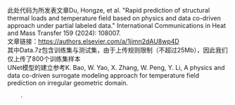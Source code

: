 此处代码为所发表文章Du, Hongze, et al. "Rapid prediction of structural thermal loads and temperature field based on physics and data co-driven approach under partial labeled data." International Communications in Heat and Mass Transfer 159 (2024): 108007.<br>
文章链接：https://authors.elsevier.com/a/1jimn2dAU8wp4D<br>
其中Data.7z包含训练集与测试集，由于上传规则限制（不超过25Mb），因此我们仅上传了800个训练集样本<br>
UNet模型的建立参考K. Bao, W. Yao, X. Zhang, W. Peng, Y. Li, A physics and data co-driven surrogate modeling approach for temperature field prediction on irregular geometric domain.<br>

        
        
        
        
        .
